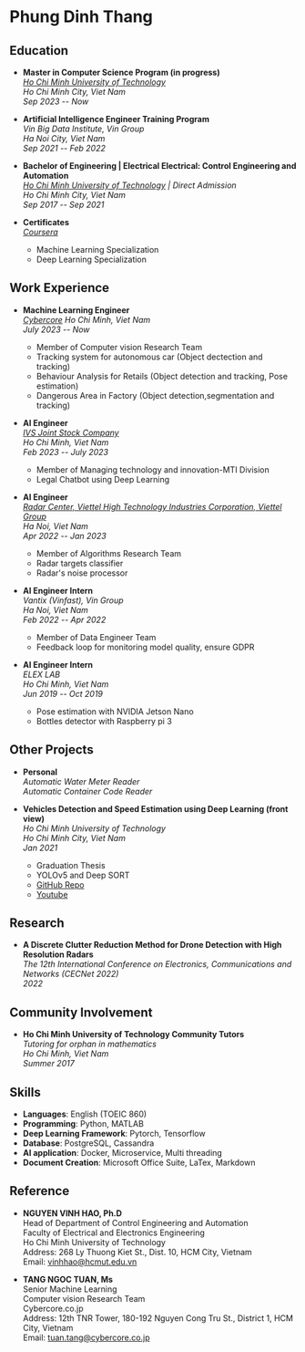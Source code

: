 # Phung Dinh Thang

## Education
- **Master in Computer Science Program (in progress)**  
  *[Ho Chi Minh University of Technology](https://pgs.hcmut.edu.vn/)*  
  *Ho Chi Minh City, Viet Nam*  
  *Sep 2023 -- Now*

- **Artificial Intelligence Engineer Training Program**  
  *Vin Big Data Institute, Vin Group*  
  *Ha Noi City, Viet Nam*  
  *Sep 2021 -- Feb 2022*

- **Bachelor of Engineering | Electrical Electrical: Control Engineering and Automation**  
  *[Ho Chi Minh University of Technology](https://hcmut.edu.vn/) | Direct Admission*  
  *Ho Chi Minh City, Viet Nam*  
  *Sep 2017 -- Sep 2021*

- **Certificates**  
  *[Coursera](coursera.org)*  
  - Machine Learning Specialization
  - Deep Learning Specialization

## Work Experience
- **Machine Learning Engineer**  
  *[Cybercore](cybercore.co.jp)*
  *Ho Chi Minh, Viet Nam*  
  *July 2023 -- Now*  
  - Member of Computer vision Research Team
  - Tracking system for autonomous car (Object dectection and tracking)
  - Behaviour Analysis for Retails (Object detection and tracking, Pose estimation)
  - Dangerous Area in Factory (Object detection,segmentation and tracking)

- **AI Engineer**  
  *[IVS Joint Stock Company](https://indivisys.vn/)*  
  *Ho Chi Minh, Viet Nam*  
  *Feb 2023 -- July 2023*  
  - Member of Managing technology and innovation-MTI Division
  - Legal Chatbot using Deep Learning

- **AI Engineer**  
  *[Radar Center, Viettel High Technology Industries Corporation, Viettel Group](https://viettelhightech.vn/)*  
  *Ha Noi, Viet Nam*  
  *Apr 2022 -- Jan 2023*  
  - Member of Algorithms Research Team
  - Radar targets classifier
  - Radar's noise processor

- **AI Engineer Intern**  
  *Vantix (Vinfast), Vin Group*  
  *Ha Noi, Viet Nam*  
  *Feb 2022 -- Apr 2022*  
  - Member of Data Engineer Team
  - Feedback loop for monitoring model quality, ensure GDPR

- **AI Engineer Intern**  
  *ELEX LAB*  
  *Ho Chi Minh, Viet Nam*  
  *Jun 2019 -- Oct 2019*  
  - Pose estimation with NVIDIA Jetson Nano
  - Bottles detector with Raspberry pi 3

## Other Projects

- **Personal**  
  *Automatic Water Meter Reader* \
  *Automatic Container Code Reader*

- **Vehicles Detection and Speed Estimation using Deep Learning (front view)**  
  *Ho Chi Minh University of Technology*  
  *Ho Chi Minh City, Viet Nam*  
  *Jan 2021*  
  - Graduation Thesis
  - YOLOv5 and Deep SORT
  - [GitHub Repo](https://github.com/thangphung215/Vehicle_detection_tracking_speed_estimation_front_view)
  - [Youtube](https://www.youtube.com/watch?v=CZPUt3wOUQM)

## Research
- **A Discrete Clutter Reduction Method for Drone Detection with High Resolution Radars**  
  *The 12th International Conference on Electronics, Communications and Networks (CECNet 2022)*  
  *2022*

## Community Involvement
- **Ho Chi Minh University of Technology Community Tutors**  
  *Tutoring for orphan in mathematics*  
  *Ho Chi Minh, Viet Nam*  
  *Summer 2017*

## Skills
- **Languages**: English (TOEIC 860)
- **Programming**: Python, MATLAB
- **Deep Learning Framework**: Pytorch, Tensorflow
- **Database**: PostgreSQL, Cassandra
- **AI application**: Docker, Microservice, Multi threading
- **Document Creation**: Microsoft Office Suite, LaTex, Markdown

## Reference
- **NGUYEN VINH HAO, Ph.D**  
  Head of Department of Control Engineering and Automation  
  Faculty of Electrical and Electronics Engineering  
  Ho Chi Minh University of Technology  
  Address: 268 Ly Thuong Kiet St., Dist. 10, HCM City, Vietnam  
  Email: vinhhao@hcmut.edu.vn

- **TANG NGOC TUAN, Ms**  
  Senior Machine Learning  
  Computer vision Research Team  
  Cybercore.co.jp  
  Address: 12th TNR Tower, 180-192 Nguyen Cong Tru St., District 1, HCM City, Vietnam  
  Email: tuan.tang@cybercore.co.jp
